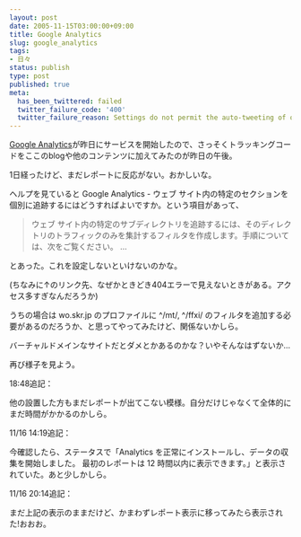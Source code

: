 ```yaml
---
layout: post
date: 2005-11-15T03:00:00+09:00
title: Google Analytics
slug: google_analytics
tags:
- 日々
status: publish
type: post
published: true
meta:
  has_been_twittered: failed
  twitter_failure_code: '400'
  twitter_failure_reason: Settings do not permit the auto-tweeting of old posts
---
```

<a title="Google Analytics" href="http://www.google.com/analytics/ja-JP/">Google Analytics</a>が昨日にサービスを開始したので、さっそくトラッキングコードをここのblogや他のコンテンツに加えてみたのが昨日の午後。

1日経ったけど、まだレポートに反応がない。おかしいな。

ヘルプを見ていると Google Analytics - ウェブ サイト内の特定のセクションを個別に追跡するにはどうすればよいですか。という項目があって、
<blockquote>
ウェブ サイト内の特定のサブディレクトリを追跡するには、そのディレクトリのトラフィックのみを集計するフィルタを作成します。手順については、次をご覧ください。
…
</blockquote>
とあった。これを設定しないといけないのかな。

(ちなみに↑のリンク先、なぜかときどき404エラーで見えないときがある。アクセス多すぎなんだろうか)

うちの場合は wo.skr.jp のプロファイルに ^/mt/, ^/ffxi/ のフィルタを追加する必要があるのだろうか、と思ってやってみたけど、関係ないかしら。

バーチャルドメインなサイトだとダメとかあるのかな？いやそんなはずないか…

再び様子を見よう。


<!--more-->
18:48追記：

他の設置した方もまだレポートが出てこない模様。自分だけじゃなくて全体的にまだ時間がかかるのかしら。

11/16 14:19追記：

今確認したら、ステータスで「Analytics を正常にインストールし、データの収集を開始しました。 最初のレポートは 12 時間以内に表示できます。」と表示されていた。あと少しかしら。

11/16 20:14追記：

まだ上記の表示のままだけど、かまわずレポート表示に移ってみたら表示された!おおお。

